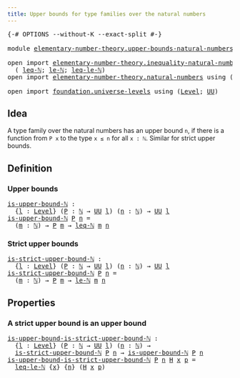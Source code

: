 ```yaml
---
title: Upper bounds for type families over the natural numbers
---
```


<pre class="Agda"><a id="81" class="Symbol">{-#</a> <a id="85" class="Keyword">OPTIONS</a> <a id="93" class="Pragma">--without-K</a> <a id="105" class="Pragma">--exact-split</a> <a id="119" class="Symbol">#-}</a>

<a id="124" class="Keyword">module</a> <a id="131" href="elementary-number-theory.upper-bounds-natural-numbers.html" class="Module">elementary-number-theory.upper-bounds-natural-numbers</a> <a id="185" class="Keyword">where</a>

<a id="192" class="Keyword">open</a> <a id="197" class="Keyword">import</a> <a id="204" href="elementary-number-theory.inequality-natural-numbers.html" class="Module">elementary-number-theory.inequality-natural-numbers</a> <a id="256" class="Keyword">using</a>
  <a id="264" class="Symbol">(</a> <a id="266" href="elementary-number-theory.inequality-natural-numbers.html#1660" class="Function">leq-ℕ</a><a id="271" class="Symbol">;</a> <a id="273" href="elementary-number-theory.inequality-natural-numbers.html#2077" class="Function">le-ℕ</a><a id="277" class="Symbol">;</a> <a id="279" href="elementary-number-theory.inequality-natural-numbers.html#13330" class="Function">leq-le-ℕ</a><a id="287" class="Symbol">)</a>
<a id="289" class="Keyword">open</a> <a id="294" class="Keyword">import</a> <a id="301" href="elementary-number-theory.natural-numbers.html" class="Module">elementary-number-theory.natural-numbers</a> <a id="342" class="Keyword">using</a> <a id="348" class="Symbol">(</a><a id="349" href="elementary-number-theory.natural-numbers.html#1458" class="Datatype">ℕ</a><a id="350" class="Symbol">;</a> <a id="352" href="elementary-number-theory.natural-numbers.html#1479" class="InductiveConstructor">zero-ℕ</a><a id="358" class="Symbol">;</a> <a id="360" href="elementary-number-theory.natural-numbers.html#1492" class="InductiveConstructor">succ-ℕ</a><a id="366" class="Symbol">)</a>

<a id="369" class="Keyword">open</a> <a id="374" class="Keyword">import</a> <a id="381" href="foundation.universe-levels.html" class="Module">foundation.universe-levels</a> <a id="408" class="Keyword">using</a> <a id="414" class="Symbol">(</a><a id="415" href="Agda.Primitive.html#597" class="Postulate">Level</a><a id="420" class="Symbol">;</a> <a id="422" href="foundation-core.universe-levels.html#235" class="Primitive">UU</a><a id="424" class="Symbol">)</a>
</pre>
## Idea

A type family over the natural numbers has an upper bound `n`, if there is a function from `P x` to the type `x ≤ n` for all `x : ℕ`. Similar for strict upper bounds.

## Definition

### Upper bounds

<pre class="Agda"><a id="is-upper-bound-ℕ"></a><a id="649" href="elementary-number-theory.upper-bounds-natural-numbers.html#649" class="Function">is-upper-bound-ℕ</a> <a id="666" class="Symbol">:</a>
  <a id="670" class="Symbol">{</a><a id="671" href="elementary-number-theory.upper-bounds-natural-numbers.html#671" class="Bound">l</a> <a id="673" class="Symbol">:</a> <a id="675" href="Agda.Primitive.html#597" class="Postulate">Level</a><a id="680" class="Symbol">}</a> <a id="682" class="Symbol">(</a><a id="683" href="elementary-number-theory.upper-bounds-natural-numbers.html#683" class="Bound">P</a> <a id="685" class="Symbol">:</a> <a id="687" href="elementary-number-theory.natural-numbers.html#1458" class="Datatype">ℕ</a> <a id="689" class="Symbol">→</a> <a id="691" href="foundation-core.universe-levels.html#235" class="Primitive">UU</a> <a id="694" href="elementary-number-theory.upper-bounds-natural-numbers.html#671" class="Bound">l</a><a id="695" class="Symbol">)</a> <a id="697" class="Symbol">(</a><a id="698" href="elementary-number-theory.upper-bounds-natural-numbers.html#698" class="Bound">n</a> <a id="700" class="Symbol">:</a> <a id="702" href="elementary-number-theory.natural-numbers.html#1458" class="Datatype">ℕ</a><a id="703" class="Symbol">)</a> <a id="705" class="Symbol">→</a> <a id="707" href="foundation-core.universe-levels.html#235" class="Primitive">UU</a> <a id="710" href="elementary-number-theory.upper-bounds-natural-numbers.html#671" class="Bound">l</a>
<a id="712" href="elementary-number-theory.upper-bounds-natural-numbers.html#649" class="Function">is-upper-bound-ℕ</a> <a id="729" href="elementary-number-theory.upper-bounds-natural-numbers.html#729" class="Bound">P</a> <a id="731" href="elementary-number-theory.upper-bounds-natural-numbers.html#731" class="Bound">n</a> <a id="733" class="Symbol">=</a>
  <a id="737" class="Symbol">(</a><a id="738" href="elementary-number-theory.upper-bounds-natural-numbers.html#738" class="Bound">m</a> <a id="740" class="Symbol">:</a> <a id="742" href="elementary-number-theory.natural-numbers.html#1458" class="Datatype">ℕ</a><a id="743" class="Symbol">)</a> <a id="745" class="Symbol">→</a> <a id="747" href="elementary-number-theory.upper-bounds-natural-numbers.html#729" class="Bound">P</a> <a id="749" href="elementary-number-theory.upper-bounds-natural-numbers.html#738" class="Bound">m</a> <a id="751" class="Symbol">→</a> <a id="753" href="elementary-number-theory.inequality-natural-numbers.html#1660" class="Function">leq-ℕ</a> <a id="759" href="elementary-number-theory.upper-bounds-natural-numbers.html#738" class="Bound">m</a> <a id="761" href="elementary-number-theory.upper-bounds-natural-numbers.html#731" class="Bound">n</a>
</pre>
### Strict upper bounds

<pre class="Agda"><a id="is-strict-upper-bound-ℕ"></a><a id="801" href="elementary-number-theory.upper-bounds-natural-numbers.html#801" class="Function">is-strict-upper-bound-ℕ</a> <a id="825" class="Symbol">:</a>
  <a id="829" class="Symbol">{</a><a id="830" href="elementary-number-theory.upper-bounds-natural-numbers.html#830" class="Bound">l</a> <a id="832" class="Symbol">:</a> <a id="834" href="Agda.Primitive.html#597" class="Postulate">Level</a><a id="839" class="Symbol">}</a> <a id="841" class="Symbol">(</a><a id="842" href="elementary-number-theory.upper-bounds-natural-numbers.html#842" class="Bound">P</a> <a id="844" class="Symbol">:</a> <a id="846" href="elementary-number-theory.natural-numbers.html#1458" class="Datatype">ℕ</a> <a id="848" class="Symbol">→</a> <a id="850" href="foundation-core.universe-levels.html#235" class="Primitive">UU</a> <a id="853" href="elementary-number-theory.upper-bounds-natural-numbers.html#830" class="Bound">l</a><a id="854" class="Symbol">)</a> <a id="856" class="Symbol">(</a><a id="857" href="elementary-number-theory.upper-bounds-natural-numbers.html#857" class="Bound">n</a> <a id="859" class="Symbol">:</a> <a id="861" href="elementary-number-theory.natural-numbers.html#1458" class="Datatype">ℕ</a><a id="862" class="Symbol">)</a> <a id="864" class="Symbol">→</a> <a id="866" href="foundation-core.universe-levels.html#235" class="Primitive">UU</a> <a id="869" href="elementary-number-theory.upper-bounds-natural-numbers.html#830" class="Bound">l</a>
<a id="871" href="elementary-number-theory.upper-bounds-natural-numbers.html#801" class="Function">is-strict-upper-bound-ℕ</a> <a id="895" href="elementary-number-theory.upper-bounds-natural-numbers.html#895" class="Bound">P</a> <a id="897" href="elementary-number-theory.upper-bounds-natural-numbers.html#897" class="Bound">n</a> <a id="899" class="Symbol">=</a>
  <a id="903" class="Symbol">(</a><a id="904" href="elementary-number-theory.upper-bounds-natural-numbers.html#904" class="Bound">m</a> <a id="906" class="Symbol">:</a> <a id="908" href="elementary-number-theory.natural-numbers.html#1458" class="Datatype">ℕ</a><a id="909" class="Symbol">)</a> <a id="911" class="Symbol">→</a> <a id="913" href="elementary-number-theory.upper-bounds-natural-numbers.html#895" class="Bound">P</a> <a id="915" href="elementary-number-theory.upper-bounds-natural-numbers.html#904" class="Bound">m</a> <a id="917" class="Symbol">→</a> <a id="919" href="elementary-number-theory.inequality-natural-numbers.html#2077" class="Function">le-ℕ</a> <a id="924" href="elementary-number-theory.upper-bounds-natural-numbers.html#904" class="Bound">m</a> <a id="926" href="elementary-number-theory.upper-bounds-natural-numbers.html#897" class="Bound">n</a>
</pre>
## Properties

### A strict upper bound is an upper bound

<pre class="Agda"><a id="is-upper-bound-is-strict-upper-bound-ℕ"></a><a id="1000" href="elementary-number-theory.upper-bounds-natural-numbers.html#1000" class="Function">is-upper-bound-is-strict-upper-bound-ℕ</a> <a id="1039" class="Symbol">:</a>
  <a id="1043" class="Symbol">{</a><a id="1044" href="elementary-number-theory.upper-bounds-natural-numbers.html#1044" class="Bound">l</a> <a id="1046" class="Symbol">:</a> <a id="1048" href="Agda.Primitive.html#597" class="Postulate">Level</a><a id="1053" class="Symbol">}</a> <a id="1055" class="Symbol">(</a><a id="1056" href="elementary-number-theory.upper-bounds-natural-numbers.html#1056" class="Bound">P</a> <a id="1058" class="Symbol">:</a> <a id="1060" href="elementary-number-theory.natural-numbers.html#1458" class="Datatype">ℕ</a> <a id="1062" class="Symbol">→</a> <a id="1064" href="foundation-core.universe-levels.html#235" class="Primitive">UU</a> <a id="1067" href="elementary-number-theory.upper-bounds-natural-numbers.html#1044" class="Bound">l</a><a id="1068" class="Symbol">)</a> <a id="1070" class="Symbol">(</a><a id="1071" href="elementary-number-theory.upper-bounds-natural-numbers.html#1071" class="Bound">n</a> <a id="1073" class="Symbol">:</a> <a id="1075" href="elementary-number-theory.natural-numbers.html#1458" class="Datatype">ℕ</a><a id="1076" class="Symbol">)</a> <a id="1078" class="Symbol">→</a>
  <a id="1082" href="elementary-number-theory.upper-bounds-natural-numbers.html#801" class="Function">is-strict-upper-bound-ℕ</a> <a id="1106" href="elementary-number-theory.upper-bounds-natural-numbers.html#1056" class="Bound">P</a> <a id="1108" href="elementary-number-theory.upper-bounds-natural-numbers.html#1071" class="Bound">n</a> <a id="1110" class="Symbol">→</a> <a id="1112" href="elementary-number-theory.upper-bounds-natural-numbers.html#649" class="Function">is-upper-bound-ℕ</a> <a id="1129" href="elementary-number-theory.upper-bounds-natural-numbers.html#1056" class="Bound">P</a> <a id="1131" href="elementary-number-theory.upper-bounds-natural-numbers.html#1071" class="Bound">n</a>
<a id="1133" href="elementary-number-theory.upper-bounds-natural-numbers.html#1000" class="Function">is-upper-bound-is-strict-upper-bound-ℕ</a> <a id="1172" href="elementary-number-theory.upper-bounds-natural-numbers.html#1172" class="Bound">P</a> <a id="1174" href="elementary-number-theory.upper-bounds-natural-numbers.html#1174" class="Bound">n</a> <a id="1176" href="elementary-number-theory.upper-bounds-natural-numbers.html#1176" class="Bound">H</a> <a id="1178" href="elementary-number-theory.upper-bounds-natural-numbers.html#1178" class="Bound">x</a> <a id="1180" href="elementary-number-theory.upper-bounds-natural-numbers.html#1180" class="Bound">p</a> <a id="1182" class="Symbol">=</a>
  <a id="1186" href="elementary-number-theory.inequality-natural-numbers.html#13330" class="Function">leq-le-ℕ</a> <a id="1195" class="Symbol">{</a><a id="1196" href="elementary-number-theory.upper-bounds-natural-numbers.html#1178" class="Bound">x</a><a id="1197" class="Symbol">}</a> <a id="1199" class="Symbol">{</a><a id="1200" href="elementary-number-theory.upper-bounds-natural-numbers.html#1174" class="Bound">n</a><a id="1201" class="Symbol">}</a> <a id="1203" class="Symbol">(</a><a id="1204" href="elementary-number-theory.upper-bounds-natural-numbers.html#1176" class="Bound">H</a> <a id="1206" href="elementary-number-theory.upper-bounds-natural-numbers.html#1178" class="Bound">x</a> <a id="1208" href="elementary-number-theory.upper-bounds-natural-numbers.html#1180" class="Bound">p</a><a id="1209" class="Symbol">)</a>
</pre>
